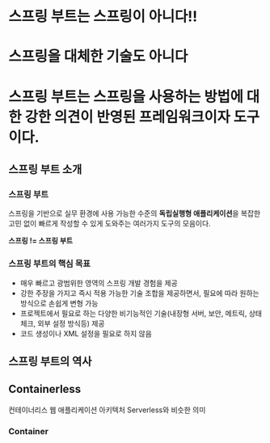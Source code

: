 
# 스프링 부트는 스프링이 아니다!! 
# 스프링을 대체한 기술도 아니다 
# 스프링 부트는 스프링을 사용하는 방법에 대한 강한 의견이 반영된 프레임워크이자 도구이다.

## 스프링 부트 소개

### 스프링 부트
스프링을 기반으로 실무 환경에 사용 가능한 수준의 **독립실행형 애플리케이션**을 복잡한 고민 없이 빠르게 작성할 수 있게 도와주는 여러가지 도구의 모음이다.

**스프링 != 스프링 부트**

### 스프링 부트의 핵심 목표
- 매우 빠르고 광범위한 영역의 스프링 개발 경험을 제공
- 강한 주장을 가지고 즉시 적용 가능한 기술 조합을 제공하면서, 필요에 따라 원하는 방식으로 손쉽게 변형 가능
- 프로젝트에서 필요로 하는 다양한 비기능적인 기술(내장형 서버, 보안, 메트릭, 상태 체크, 외부 설정 방식등) 제공
- 코드 생성이나 XML 설정을 필요로 하지 않음

## 스프링 부트의 역사

## Containerless
컨테이너리스 웹 애플리케이션 아키텍처
Serverless와 비슷한 의미

### Container